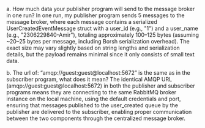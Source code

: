 a. How much data your publisher program will send to the message broker in one run?
In one run, my publisher program sends 5 messages to the message broker, where each message contains a serialized UserCreatedEventMessage struct with a user_id (e.g., "1") and a user_name (e.g., "2306229840-Amir"), totaling approximately 100–125 bytes (assuming ~20–25 bytes per message, including Borsh serialization overhead). The exact size may vary slightly based on string lengths and serialization details, but the payload remains minimal since it only consists of small text data.

b. The url of: “amqp://guest:guest@localhost:5672” is the same as in the subscriber program, what does it mean?
The identical AMQP URL (amqp://guest:guest@localhost:5672) in both the publisher and subscriber programs means they are connecting to the same RabbitMQ broker instance on the local machine, using the default credentials and port, ensuring that messages published to the user_created queue by the publisher are delivered to the subscriber, enabling proper communication between the two components through the centralized message broker.